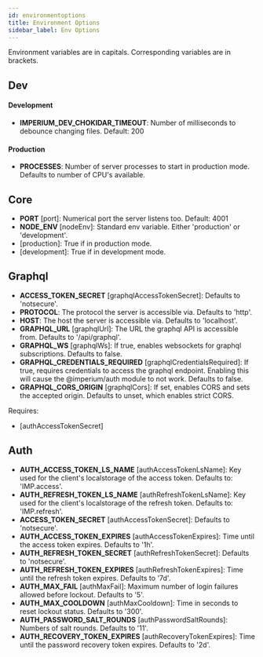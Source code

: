 ```yaml
---
id: environmentoptions
title: Environment Options
sidebar_label: Env Options
---
```


Environment variables are in capitals. Corresponding variables are in brackets.

## Dev

#### Development

- **IMPERIUM_DEV_CHOKIDAR_TIMEOUT**: Number of milliseconds to debounce changing files. Default: 200

#### Production

- **PROCESSES**: Number of server processes to start in production mode. Defaults to number of CPU's available.

## Core

- **PORT** [port]: Numerical port the server listens too. Default: 4001
- **NODE_ENV** [nodeEnv]: Standard env variable. Either 'production' or 'development'.
- [production]: True if in production mode.
- [development]: True if in development mode.

## Graphql

- **ACCESS_TOKEN_SECRET** [graphqlAccessTokenSecret]: Defaults to 'notsecure'.
- **PROTOCOL**: The protocol the server is accessible via. Defaults to 'http'.
- **HOST**: The host the server is accessible via. Defaults to 'localhost'.
- **GRAPHQL_URL** [graphqlUrl]: The URL the graphql API is accessible from. Defaults to '/api/graphql'.
- **GRAPHQL_WS** [graphqlWs]: If true, enables websockets for graphql subscriptions. Defaults to false.
- **GRAPHQL_CREDENTIALS_REQUIRED** [graphqlCredentialsRequired]: If true, requires credentials to access the graphql endpoint. Enabling this will cause the @imperium/auth module to not work. Defaults to false.
- **GRAPHQL_CORS_ORIGIN** [graphqlCors]: If set, enables CORS and sets the accepted origin. Defaults to unset, which enables strict CORS.

Requires:
- [authAccessTokenSecret]

## Auth

- **AUTH_ACCESS_TOKEN_LS_NAME** [authAccessTokenLsName]: Key used for the client's localstorage of the access token. Defaults to: 'IMP.access'.
- **AUTH_REFRESH_TOKEN_LS_NAME** [authRefreshTokenLsName]: Key used for the client's localstorage of the refresh token. Defaults to: 'IMP.refresh'.
- **ACCESS_TOKEN_SECRET** [authAccessTokenSecret]: Defaults to 'notsecure'.
- **AUTH_ACCESS_TOKEN_EXPIRES** [authAccessTokenExpires]: Time until the access token expires. Defaults to '1h'.
- **AUTH_REFRESH_TOKEN_SECRET** [authRefreshTokenSecret]: Defaults to 'notsecure'.
- **AUTH_REFRESH_TOKEN_EXPIRES** [authRefreshTokenExpires]: Time until the refresh token expires. Defaults to '7d'.
- **AUTH_MAX_FAIL** [authMaxFail]: Maximum number of login failures allowed before lockout. Defaults to '5'.
- **AUTH_MAX_COOLDOWN** [authMaxCooldown]: Time in seconds to reset lockout status. Defaults to '300'.
- **AUTH_PASSWORD_SALT_ROUNDS** [authPasswordSaltRounds]: Numbers of salt rounds. Defaults to '11'.
- **AUTH_RECOVERY_TOKEN_EXPIRES** [authRecoveryTokenExpires]: Time until the password recovery token expires. Defaults to '2d'.
